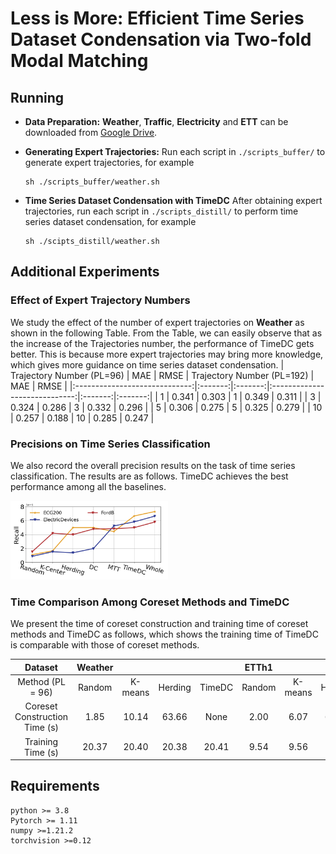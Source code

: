 # Less is More: Efficient Time Series Dataset Condensation via Two-fold Modal Matching

## Running
- **Data Preparation:** **Weather**, **Traffic**, **Electricity** and **ETT** can be downloaded from [Google Drive](https://drive.google.com/drive/folders/1ZOYpTUa82_jCcxIdTmyr0LXQfvaM9vIy).

- **Generating Expert Trajectories:** Run each script in ```./scripts_buffer/``` to generate expert trajectories, for example
    ```
    sh ./scripts_buffer/weather.sh
    ```

- **Time Series Dataset Condensation with TimeDC** After obtaining expert trajectories, run each script in ```./scripts_distill/``` to perform time series dataset condensation, for example
    ```
    sh ./scipts_distill/weather.sh
    ```

## Additional Experiments

### Effect of Expert Trajectory Numbers
We study the effect of the number of expert trajectories on **Weather** as shown in the following Table. From the Table, we can easily observe that as the increase of the Trajectories number, the performance of TimeDC gets better. This is because more expert trajectories may bring more knowledge, which gives more guidance on time series dataset condensation.
| Trajectory Number (PL=96)     | MAE     | RMSE    | Trajectory Number (PL=192)     | MAE     | RMSE   |
|:-----------------------------:|:-------:|:-------:|:-----------------------------:|:-------:|:-------:|
|        1                      |  0.341  | 0.303   |        1                      |  0.349  | 0.311   |
|        3                      |  0.324  | 0.286   |        3                      |  0.332  | 0.296   |
|        5                      |  0.306  | 0.275   |        5                      |  0.325  | 0.279   |
|        10                     |  0.257  | 0.188   |        10                     |  0.285  | 0.247   |


### Precisions on Time Series Classification
We also record the overall precision results on the task of time series classification. The results are as follows. TimeDC achieves the best performance among all the baselines. 

<img src="precision.png" width="50%" height="50%">


### Time Comparison Among Coreset Methods and TimeDC
We present the time of coreset construction and training time of coreset methods and TimeDC as follows, which shows the training time of TimeDC is comparable with those of coreset methods.

|            Dataset            | Weather |         |         |        |  ETTh1 |         |         |        |
|:-----------------------------:|:-------:|:-------:|:-------:|:------:|:------:|:-------:|:-------:|:------:|
|        Method (PL = 96)       |  Random | K-means | Herding | TimeDC | Random | K-means | Herding | TimeDC |
| Coreset Construction Time (s) |   1.85  |  10.14  |  63.66  |  None  |  2.00  |   6.07  |  69.01  |  None  |
|       Training Time (s)       |  20.37  |  20.40  |  20.38  |  20.41 |  9.54  |   9.56  |   9.55  |  9.56  |

## Requirements
```
python >= 3.8
Pytorch >= 1.11
numpy >=1.21.2
torchvision >=0.12
```
